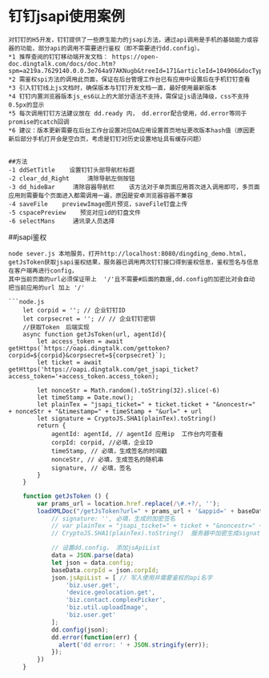 # 钉钉jsapi使用案例
```
对钉钉的H5开发，钉钉提供了一些原生能力的jsapi方法，通过api调用是手机的基础能力或容器的功能，部分api的调用不需要进行鉴权（即不需要进行dd.config）。
*1 推荐查阅的钉钉移动端开发文档： https://open-doc.dingtalk.com/docs/doc.htm?spm=a219a.7629140.0.0.3e764a97AKNugb&treeId=171&articleId=104906&docType=1
*2 需鉴权spi方法的调用此页面，保证在后台管理工作台已有应用中设置后在手机钉钉查看
*3 引入钉钉线上js文档时，确保版本与钉钉开发文档一直，最好使用最新版本
*4 钉钉内置浏览器版本js_es6以上的大部分语法不支持，需保证js语法降级，css不支持0.5px的显示
*5 每次调用钉钉方法建议放在 dd.ready 内， dd.error配合使用，dd.error等同于promise的catch回调
*6 建议：版本更新需要在后台工作台设置对应OA应用设置首页地址更改版本hash值（原因更新后部分手机打开会是空白页，考虑是钉钉对历史设置地址具有缓存问题）


##方法
-1 ddSetTitle    设置钉钉头部导航栏标题
-2 clear_dd_Right     清除导航左侧按钮
-3 dd_hideBar     清除容器导航栏    该方法对于单页面应用首次进入调用即可，多页面应用则需要每个页面进入都需调用一遍，原因是安卓浏览器容器不兼容
-4 saveFile    previewImage图片预览，saveFile钉盘上传
-5 cspacePreview    预览对应id的钉盘文件
-6 selectMans     通讯录人员选择
```
##jsapi鉴权
```
node sever.js 本地服务，打开http://localhost:8080/dingding_demo.html，
getJsToken获取jsapi鉴权结果，服务器已调用两次钉钉接口得到鉴权信息，鉴权签名与信息在客户端再进行config，
其中当前页面的url必须保证带上  '/'且不需要#后面的数据,dd.config的加密比对会自动把当前应用的url 加上 '/'

```node.js
	let corpid = ''; // 企业钉钉ID
	let corpsecret = ''; // // 企业钉钉密钥
	//获取Token　后端实现
	async function getJsToken(url, agentId){
	    let access_token = await getHttps(`https://oapi.dingtalk.com/gettoken?corpid=${corpid}&corpsecret=${corpsecret}`);
	    let ticket = await  getHttps('https://oapi.dingtalk.com/get_jsapi_ticket?access_token='+access_token.access_token);

	    let nonceStr = Math.random().toString(32).slice(-6)
	    let timeStamp = Date.now();
	    let plainTex = "jsapi_ticket=" + ticket.ticket + "&noncestr=" + nonceStr + "&timestamp=" + timeStamp + "&url=" + url
	    let signature = CryptoJS.SHA1(plainTex).toString()
	    return {
	        agentId: agentId, // agentId 应用ip  工作台内可查看
	        corpId: corpid, //必填，企业ID
	        timeStamp, // 必填，生成签名的时间戳
	        nonceStr, // 必填，生成签名的随机串
	        signature, // 必填，签名
	    }
	}
```

```javascript
	function getJsToken () {
	    var prams_url = location.href.replace(/\#.+?/, '');
	    loadXMLDoc("/getJsToken?url=" + prams_url + '&appid=' + baseData.appId,function(data){
	        // signature: '', 必填，生成的加密签名
	        // var plainTex = "jsapi_ticket=" + ticket + "&noncestr=" + nonceStr + "&timestamp=" + timeStamp + "&url=" + url
	        // CryptoJS.SHA1(plainTex).toString()  服务器中加密生成signature，

	        // 设置dd.config， 添加jsApiList
	        data = JSON.parse(data)
	        let json = data.config;
	        baseData.corpId = json.corpId;
	        json.jsApiList = [ // 写入使用并需要鉴权的api名字
	            'biz.user.get',
	            'device.geolocation.get',
	            'biz.contact.complexPicker',
	            'biz.util.uploadImage',
	            'biz.user.get'
	        ];
	        dd.config(json);
	        dd.error(function(err) {
	          alert('dd error: ' + JSON.stringify(err));
	        });
	    })
	}
```
